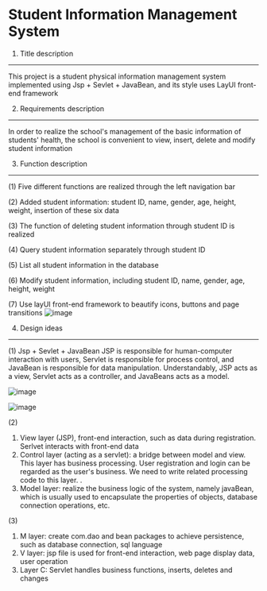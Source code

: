 Student Information Management System
======


1. Title description
------
This project is a student physical information management system implemented using Jsp + Sevlet + JavaBean, and its style uses LayUI front-end framework


2. Requirements description
------
  In order to realize the school's management of the basic information of students' health, the school is convenient to view, insert, delete and modify student information





3. Function description
-------
(1) Five different functions are realized through the left navigation bar

(2) Added student information: student ID, name, gender, age, height, weight, insertion of these six data

(3) The function of deleting student information through student ID is realized

(4) Query student information separately through student ID

(5) List all student information in the database

(6) Modify student information, including student ID, name, gender, age, height, weight

(7) Use layUI front-end framework to beautify icons, buttons and page transitions
![image](https://github.com/wys9853/Student-Information-Management-System/blob/master/image/1.png)





4. Design ideas
-----
(1) Jsp + Sevlet + JavaBean
JSP is responsible for human-computer interaction with users, Servlet is responsible for process control, and JavaBean is responsible for data manipulation.
Understandably, JSP acts as a view, Servlet acts as a controller, and JavaBeans acts as a model.

![image](https://github.com/wys9853/Student-Information-Management-System/blob/master/image/2.png)

![image](https://github.com/wys9853/Student-Information-Management-System/blob/master/image/3.png)

(2)
1. View layer (JSP), front-end interaction, such as data during registration. Serlvet interacts with front-end data
2. Control layer (acting as a servlet): a bridge between model and view. This layer has business processing. User registration and login can be regarded as the user's business. We need to write related processing code to this layer. .
3. Model layer: realize the business logic of the system, namely javaBean, which is usually used to encapsulate the properties of objects, database connection operations, etc.

(3)
1. M layer: create com.dao and bean packages to achieve persistence, such as database connection, sql language
2. V layer: jsp file is used for front-end interaction, web page display data, user operation
3. Layer C: Servlet handles business functions, inserts, deletes and changes


